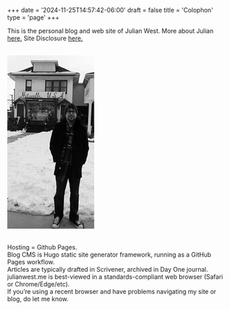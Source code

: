 +++
date = '2024-11-25T14:57:42-06:00'
draft = false
title = 'Colophon'
type = 'page'
+++



This is the personal blog and web site of Julian West. More about Julian [here.](https://example.com) Site Disclosure [here.](https://example.com)<br><br>

![Alt text](julian.jpeg)<br><br>

<div style="font-size: 14px;">
Hosting = Github Pages.<br>
Blog CMS is Hugo static site generator framework, running as a GitHub Pages workflow.<br>
Articles are typically drafted in Scrivener, archived in Day One journal.<br>
julianwest.me is best-viewed in a standards-compliant web browser (Safari or Chrome/Edge/etc).<br>
If you’re using a recent browser and have problems navigating my site or blog, do let me know.
</div>